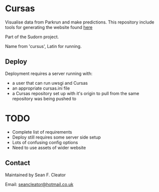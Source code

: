 # Cursas 

Visualise data from Parkrun and make predictions. This repository include tools for generating the website found [here](https://www.sfcleator.com/cursas)

Part of the Sudorn project.

Name from 'cursus', Latin for running. 

## Deploy

Deployment requires a server running with:
* a user that can run uwsgi and Cursas
* an appropriate cursas.ini file
* a Cursas repository set up with it's origin to pull from the same repository was being pushed to


# TODO
* Complete list of requirements 
* Deploy still requires some server side setup
* Lots of confusing config options
* Need to use assets of wider website

## Contact
Maintained by Sean F. Cleator

Email: seancleator@hotmail.co.uk 
